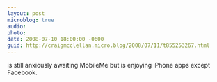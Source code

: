 ```yaml
---
layout: post
microblog: true
audio: 
photo: 
date: 2008-07-10 18:00:00 -0600
guid: http://craigmcclellan.micro.blog/2008/07/11/t855253267.html
---
```

is still anxiously awaiting MobileMe but is enjoying iPhone apps except Facebook.

